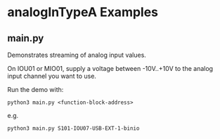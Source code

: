 # analogInTypeA Examples

## main.py

Demonstrates streaming of analog input values.


On IOU01 or MIO01, supply a voltage between -10V..+10V to the analog input channel you want to use.

Run the demo with:

```
python3 main.py <function-block-address>
```
e.g.
```
python3 main.py S101-IOU07-USB-EXT-1-binio
```
